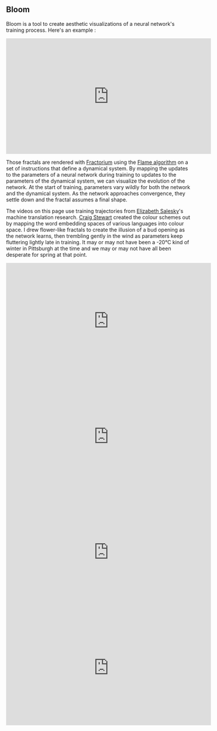 ## Bloom

Bloom is a tool to create aesthetic visualizations of a neural network's training process. Here's an example :

<iframe width="560" height="315" src="https://www.youtube.com/embed/P_LbmKSdwpo" frameborder="0" allow="accelerometer; autoplay; encrypted-media; gyroscope; picture-in-picture" allowfullscreen></iframe>

Those fractals are rendered with [Fractorium](http://fractorium.com/) using the [Flame algorithm](https://flam3.com/flame_draves.pdf) on a set of instructions that define a dynamical system. By mapping the updates to the parameters of a neural network during training to updates to the parameters of the dynamical system, we can visualize the evolution of the network. At the start of training, parameters vary wildly for both the network and the dynamical system. As the network approaches convergence, they settle down and the fractal assumes a final shape. 

The videos on this page use training trajectories from [Elizabeth Salesky](https://github.com/esalesky)'s machine translation research. [Craig Stewart](https://github.com/craigastewart) created the colour schemes out by mapping the word embedding spaces of various languages into colour space. I drew flower-like fractals to create the illusion of a bud opening as the network learns, then trembling gently in the wind as parameters keep fluttering lightly late in training. It may or may not have been a -20°C kind of winter in Pittsburgh at the time and we may or may not have all been desperate for spring at that point.

<iframe width="560" height="315" src="https://www.youtube.com/embed/byIp-5_iKAE" frameborder="0" allow="accelerometer; autoplay; encrypted-media; gyroscope; picture-in-picture" allowfullscreen></iframe>

<iframe width="560" height="315" src="https://www.youtube.com/embed/mpRd69YUSHY" frameborder="0" allow="accelerometer; autoplay; encrypted-media; gyroscope; picture-in-picture" allowfullscreen></iframe>

<iframe width="560" height="315" src="https://www.youtube.com/embed/UbU8sQRKa6w" frameborder="0" allow="accelerometer; autoplay; encrypted-media; gyroscope; picture-in-picture" allowfullscreen></iframe>



<iframe width="560" height="315" src="https://www.youtube.com/embed/H3mLt1Dl1B8" frameborder="0" allow="accelerometer; autoplay; encrypted-media; gyroscope; picture-in-picture" allowfullscreen></iframe>


